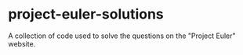 # project-euler-solutions
A collection of code used to solve the questions on the "Project Euler" website.
